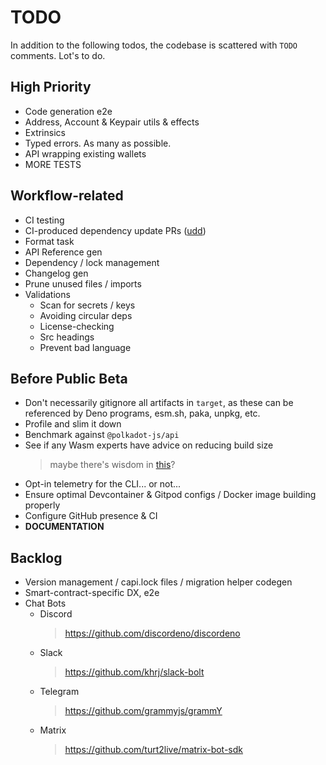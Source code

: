 # TODO

In addition to the following todos, the codebase is scattered with `TODO` comments. Lot's to do.

## High Priority

- Code generation e2e
- Address, Account & Keypair utils & effects
- Extrinsics
- Typed errors. As many as possible.
- API wrapping existing wallets
- MORE TESTS

## Workflow-related

- CI testing
- CI-produced dependency update PRs ([udd](https://github.com/hayd/deno-udd))
- Format task
- API Reference gen
- Dependency / lock management
- Changelog gen
- Prune unused files / imports
- Validations
  - Scan for secrets / keys
  - Avoiding circular deps
  - License-checking
  - Src headings
  - Prevent bad language

## Before Public Beta

- Don't necessarily gitignore all artifacts in `target`, as these can be referenced by Deno programs, esm.sh, paka, unpkg, etc.
- Profile and slim it down
- Benchmark against `@polkadot-js/api`
- See if any Wasm experts have advice on reducing build size
  > maybe there's wisdom in [this](https://github.com/stusmall/wasm-udf-example/blob/main/adder/src/lib.rs)?
- Opt-in telemetry for the CLI... or not...
- Ensure optimal Devcontainer & Gitpod configs / Docker image building properly
- Configure GitHub presence & CI
- **DOCUMENTATION**

## Backlog

- Version management / capi.lock files / migration helper codegen
- Smart-contract-specific DX, e2e
- Chat Bots
  - Discord
    > https://github.com/discordeno/discordeno
  - Slack
    > https://github.com/khrj/slack-bolt
  - Telegram
    > https://github.com/grammyjs/grammY
  - Matrix
    > https://github.com/turt2live/matrix-bot-sdk
